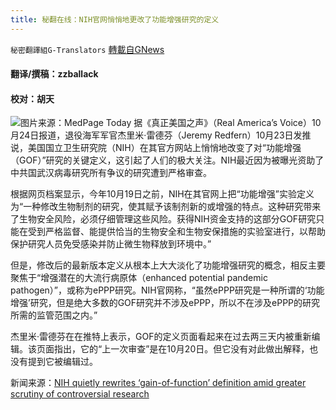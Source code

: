 ```yaml
---
title: 秘翻在线：NIH官网悄悄地更改了功能增强研究的定义
---
```

`秘密翻譯組G-Translators` [轉載自GNews](https://gnews.org/zh-hans/1614007/)

####  翻译/撰稿：zzballack

#### 校对：胡天
![](https://assets.gnews.org/wp-content/uploads/2021/10/image-433.png)图片来源：MedPage Today
据《真正美国之声》（Real America’s Voice）10月24日报道，退役海军军官杰里米·雷德芬（Jeremy Redfern）10月23日发推说，美国国立卫生研究院（NIH）在其官方网站上悄悄地改变了对“功能增强（GOF）”研究的关键定义，这引起了人们的极大关注。NIH最近因为被曝光资助了中共国武汉病毒研究所有争议的研究遭到严格审查。

根据网页档案显示，今年10月19日之前，NIH在其官网上把“功能增强”实验定义为“一种修改生物制剂的研究，使其赋予该制剂新的或增强的特点。这种研究带来了生物安全风险，必须仔细管理这些风险。获得NIH资金支持的这部分GOF研究只能在受到严格监督、能提供恰当的生物安全和生物安保措施的实验室进行，以帮助保护研究人员免受感染并防止微生物释放到环境中。”

但是，修改后的最新版本定义从根本上大大淡化了功能增强研究的概念，相反主要聚焦于“增强潜在的大流行病原体（enhanced potential pandemic pathogen）”，或称为ePPP研究。NIH官网称，“虽然ePPP研究是一种所谓的‘功能增强’研究，但是绝大多数的GOF研究并不涉及ePPP，所以不在涉及ePPP的研究所需的监管范围之内。”

杰里米·雷德芬在在推特上表示，GOF的定义页面看起来在过去两三天内被重新编辑。该页面指出，它的“上一次审查”是在10月20日。但它没有对此做出解释，也没有提到它被编辑过。

新闻来源：[NIH quietly rewrites ‘gain-of-function’ definition amid greater scrutiny of controversial research](https://americasvoice.news/justthenews/nih-quietly-rewrites-gain-function-definition-amid-greater-scrutiny/)
